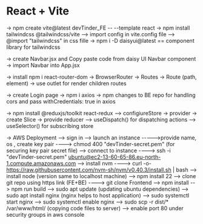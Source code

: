 # React + Vite
-> npm create vite@latest devTinder_FE -- --template react 
-> npm install tailwindcss @tailwindcss/vite 
   --> import config in vite.config file 
   --> @import "tailwindcss" in css fille 
-> npm i -D daisyui@latest == component library for tailwindcss 

-> create Navbar.jsx and Copy paste code from daisy UI Navbar component 
-> import Navbar into App.jsx 

-> install npm i react-router-dom
  -> BrowserRouter -> Routes -> Route (path, element)
  -> use outlet for render children routes 

-> create Login page 
-> npm i axios 
-> npm changes to BE repo for handling cors and pass withCredentials: true in axios 

-> npm install @reduxjs/toolkit react-redux
  --> configiureStore -> provider -> create Slice -> provide reducer 
  --> useDispatch() for dispatching actions
  --> useSelector() for subscribing store 

-> AWS Deployment 
--> sign in 
--> launch an instance
----->provide name, os , create key pair 
----> chmod 400 "devTinder-secret.pem" (for securing key pair secret file)
-->  connect to instance
----> ssh -i "devTinder-secret.pem" ubuntu@ec2-13-60-65-86.eu-north-1.compute.amazonaws.com
--> install nvm 
----> curl -o- https://raw.githubusercontent.com/nvm-sh/nvm/v0.40.3/install.sh | bash
--> install node (version same to localhost machine)
--> npm install 22
--> clone git repo using https link (FE+BE)
----> git clone <repo link>
Frontend
--> npm install
--> npm run build 
--> sudo apt update (updating ubuntu dependencies)
--> sudo apt install nginx (nginx helps to host application)
--> sudo systemctl start nginx 
--> sudo systemctl enable nginx
--> sudo scp -r dist/* /var/www/html/ (copying code files to server)
--> enable port 80 under security groups in aws console
